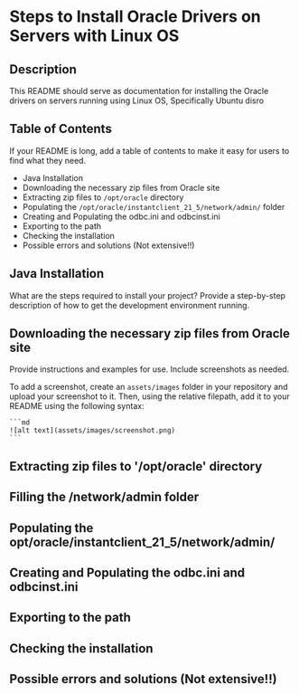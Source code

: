 # Steps to Install Oracle Drivers on Servers with Linux OS

## Description

This README should serve as documentation for installing the Oracle drivers on servers running using Linux OS, Specifically Ubuntu disro

## Table of Contents

If your README is long, add a table of contents to make it easy for users to find what they need.

- Java Installation
- Downloading the necessary zip files from Oracle site
- Extracting zip files to `/opt/oracle` directory
- Populating the `/opt/oracle/instantclient_21_5/network/admin/` folder
- Creating and Populating the odbc.ini and odbcinst.ini
- Exporting to the path
- Checking the installation
- Possible errors and solutions (Not extensive!!)

## Java Installation

What are the steps required to install your project? Provide a step-by-step description of how to get the development environment running.

## Downloading the necessary zip files from Oracle site

Provide instructions and examples for use. Include screenshots as needed.

To add a screenshot, create an `assets/images` folder in your repository and upload your screenshot to it. Then, using the relative filepath, add it to your README using the following syntax:

    ```md
    ![alt text](assets/images/screenshot.png)
    ```
## Extracting zip files to '/opt/oracle' directory

## Filling the /network/admin folder

## Populating the opt/oracle/instantclient_21_5/network/admin/

## Creating and Populating the odbc.ini and odbcinst.ini

## Exporting to the path
    
## Checking the installation
    
## Possible errors and solutions (Not extensive!!)
   


